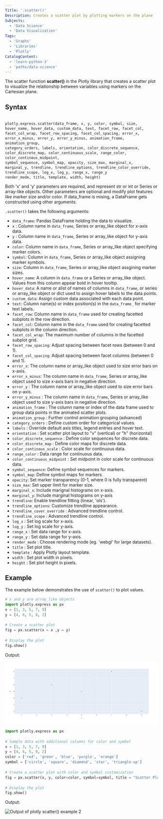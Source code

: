 ```yaml
---
Title: '.scatter()'
Description: Creates a scatter plot by plotting markers on the plane
Subjects:
  - 'Data Science'
  - 'Data Visualization'
Tags:
  - 'Graphs'
  - 'Libraries'
  - 'Plotly'
CatalogContent:
  - 'learn-python-3'
  - 'paths/data-science'
---
```


The scatter function **scatter()** in the Plotly library that creates a scatter plot to visualize the relationship between variables using markers on the Cartesian plane.

## Syntax

```pseudo

plotly.express.scatter(data_frame, x, y, color, symbol, size, hover_name, hover_data, custom_data, text, facet_row, facet_col,
facet_col_wrap, facet_row_spacing, facet_col_spacing, error_x, error_x_minus, error_y, error_y_minus, animation_frame, animation_group,
category_orders, labels, orientation, color_discrete_sequence, color_discrete_map, color_continuous_scale, range_color, color_continous_midpoint,
symbol_sequence, symbol_map, opacity, size_max, marginal_x, marginal_y, trendline, trendline_options, trendline_color_override,
trendline_scope, log_x, log_y, range_x, range_y
render_mode, title, template, width, height)
```

Both 'x' and 'y' parameters are required, and represent str or int or Series or array-like objects. Other parameters are optional and modify plot features like marker size and/or color.
If data_frame is mising, a DataFrame gets constructed using other arguments.

`.scatter()` takes the following arguments:

- `data_frame`: Pandas DataFrame holding the data to visualize.
- `x` : Column name in `data_frame`, Series or array_like object for x-axis data.
- `y` : Column name in `data_frame`, Series or array_like object for y-axis data.
- `color`: Column name in `data_frame`, Series or array_like object specifying marker colors.
- `symbol`: Column in `data_frame`, Series or array_like object assigning marker symbols.
- `size`: Column in `data_frame`, Series or array_like object assgining marker sizes.
- `hover_name`: A column in `data_frame` or a Series or array_like object. Values from this column appear bold in hover tooltip.
- `hover_data`: A name or alist of names of columns in `data_frame`, or series or array_like object or dict used to assign hover labels to the data points.
- `custom_data`: Assign custom data associated with each data point.
- `text`: Column name(s) or index position(s) in the `data_frame_` for marker text labels.
- `facet_row`: Column name in `data_frame` used for creating facetted subplots in the row direction.
- `facet_col`: Column name in the `data_frame` used for creating facetted subplots in the column direction.
- `facet_col_wrap`: The maximum number of columns in the facetted subplot grid.
- `facet_row_spacing`: Adjust spacing between facet rows (between 0 and 1).
- `facet_col_spacing`: Adjust spacing between facet columns (between 0 and 1).
- `error_x`: The column name or array_like object used to size error bars on x-axis.
- `error_x_minus`: The column name in `data_frame`, Series or array_like object used to size x-axis bars in negative direction.
- `error_y` : The column name or array_like object used to size error bars on y-axis.
- `error_y_minus` : The column name in `data_frame`, Series or array_like object used to size y-axis bars in negative direction.
- `animation_frame` : The column name or index of the data frame used to group data points in the animated scatter plots.
- `animation_group` : Further control animation grouping (advanced)
- `category_orders` : Define custom order for categorical values.
- `labels` : Override default axis titles, legend entries and hover text.
- `orientation` : Set scatter plot layout to "v" (vertical) or "h" (horizontal)
- `color_discrete_sequence` : Define color sequences for discrete data.
- `color_discrete_map` : Define color maps for discrete data.
- `color_continous_scale` : Color scale for continuous data.
- `range_color` : Data range for continuous data.
- `color_continuous_midpoint` : Set midpoint in color scale for continuous data.
- `symbol_sequence`: Define symbol sequences for markers.
- `symbol_map`: Define symbol maps for markers.
- `opacity`: Set marker transparency (0-1, where 0 is fully transparent)
- `size_max`: Set upper limit for marker size.
- `marginal_x`: Include marignal histograms on x-axis.
- `marginal_y`: Include marginal histograms on y-axis
- `trendline`: Enable trendline fitting (linear, 'ols').
- `trendline_options`: Customize trendline appearance.
- `trendline_cover_override` : Advanced trendline control.
- `trendline_scope` : Advanced trendline control.
- `log_x` : Set log scale for x-axis.
- `log_y` : Set log scale for y-axis.
- `range_x` : Set data range for x-axis.
- `range_y` : Set data range for y-axis.
- `render_mode` : Choose rendering mode (eg. 'webgl' for large datasets).
- `title` : Set plot title.
- `template` : Apply Plotly layout template.
- `width` : Set plot width in pixels.
- `height` : Set plot height in pixels.

## Example

The example below demonstrates the use of `scatter()` to plot values.

```py
# x and y are array_like objects
import plotly.express as px
x = [1, 3, 5, 7, 9]
y = [4, 6, 5, 8, 2]

# Create a scatter plot
fig = px.scatter(x = x ,y = y)

# Display the plot
fig.show()
```

Output:

![Output of plotly scatter() example 1](https://raw.githubusercontent.com/Codecademy/docs/main/media/plotlyScatterOutput1.png)

```py
import plotly.express as px

# Sample data with additional columns for color and symbol
x = [1, 3, 5, 7, 9]
y = [4, 6, 5, 8, 2]
color = ['red', 'green', 'blue', 'purple', 'orange']
symbol = ['circle', 'square', 'diamond', 'star', 'triangle-up']

# Create a scatter plot with color and symbol customization
fig = px.scatter(x, y, color=color, symbol=symbol, title = "Scatter Plot with Colors and Symbols")

# Display the plot
fig.show()
```

Output:

![Output of plotly scatter() example 2](https://raw.githubusercontent.com/Codecademy/docs/main/media/plotlyScatterOutput2.png)
